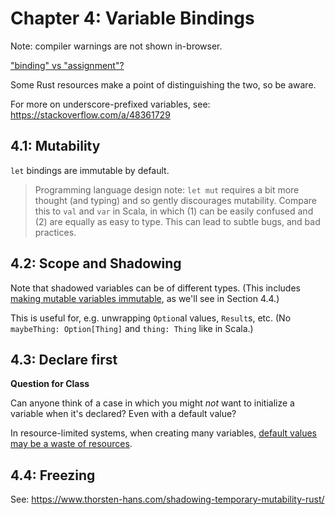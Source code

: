 # Chapter 4: Variable Bindings

Note: compiler warnings are not shown in-browser.

["binding" vs "assignment"?](https://www.reddit.com/r/ProgrammingLanguages/comments/c3yr79/assignment_vs_variable_binding/)

Some Rust resources make a point of distinguishing the two, so be aware.

For more on underscore-prefixed variables, see: https://stackoverflow.com/a/48361729

## 4.1: Mutability

`let` bindings are immutable by default.

> Programming language design note: `let mut` requires a bit more thought (and typing) and so gently discourages mutability. Compare this to `val` and `var` in Scala, in which (1) can be easily confused and (2) are equally as easy to type. This can lead to subtle bugs, and bad practices.

## 4.2: Scope and Shadowing

Note that shadowed variables can be of different types. (This includes [making mutable variables immutable](https://www.thorsten-hans.com/shadowing-temporary-mutability-rust/), as we'll see in Section 4.4.)

This is useful for, e.g. unwrapping `Option`al values, `Result`s, etc. (No `maybeThing: Option[Thing]` and `thing: Thing` like in Scala.)

## 4.3: Declare first

**Question for Class**

Can anyone think of a case in which you might _not_ want to initialize a variable when it's declared? Even with a default value?

In resource-limited systems, when creating many variables, [default values may be a waste of resources](https://www.learncpp.com/cpp-tutorial/uninitialized-variables-and-undefined-behavior/).

## 4.4: Freezing

See: https://www.thorsten-hans.com/shadowing-temporary-mutability-rust/